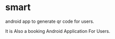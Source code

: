# smart
android app to generate qr code for users.

It is Also a booking Android Application For Users.
